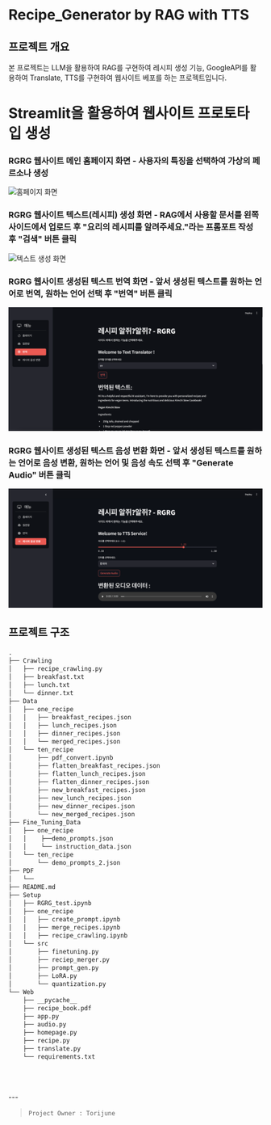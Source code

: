 # Recipe_Generator by RAG with TTS   

## 프로젝트 개요   
본 프로젝트는 LLM을 활용하여 RAG를 구현하여 레시피 생성 기능, GoogleAPI를 활용하여 Translate, TTS를 구현하여 웹사이트 베포를 하는 프로젝트입니다.

# Streamlit을 활용하여 웹사이트 프로토타입 생성
### RGRG 웹사이트 메인 홈페이지 화면 - 사용자의 특징을 선택하여 가상의 페르소나 생성
![홈페이지 화면](Setup/홈페이지.png)

### RGRG 웹사이트 텍스트(레시피) 생성 화면 - RAG에서 사용할 문서를 왼쪽 사이드에서 업로드 후 "요리의 레시피를 알려주세요."라는 프롬포트 작성 후 "검색" 버튼 클릭
![텍스트 생성 화면](Setup/레시피생성.png)

### RGRG 웹사이트 생성된 텍스트 번역 화면 - 앞서 생성된 텍스트를 원하는 언어로 번역, 원하는 언어 선택 후 "번역" 버튼 클릭
![번역 화면](https://github.com/torijune/Recipe_Generator/blob/main/Setup/%E1%84%87%E1%85%A5%E1%86%AB%E1%84%8B%E1%85%A7%E1%86%A8.png)

### RGRG 웹사이트 생성된 텍스트 음성 변환 화면 - 앞서 생성된 텍스트를 원하는 언어로 음성 변환, 원하는 언어 및 음성 속도 선택 후 "Generate Audio" 버튼 클릭
![번역 화면](Setup/TTS.png)

## 프로젝트 구조
```
.
├── Crawling                
│   ├── recipe_crawling.py     
│   ├── breakfast.txt
│   ├── lunch.txt    
│   └── dinner.txt    
├── Data
│   ├── one_recipe
│   │   ├── breakfast_recipes.json
│   │   ├── lunch_recipes.json
│   │   ├── dinner_recipes.json
│   │   └── merged_recipes.json  
│   └── ten_recipe
│       ├── pdf_convert.ipynb        
│       ├── flatten_breakfast_recipes.json
│       ├── flatten_lunch_recipes.json
│       ├── flatten_dinner_recipes.json
│       ├── new_breakfast_recipes.json
│       ├── new_lunch_recipes.json
│       ├── new_dinner_recipes.json
│       └── new_merged_recipes.json  
├── Fine_Tuning_Data    
│   ├── one_recipe
│   │    ├──demo_prompts.json 
│   │    └── instruction_data.json
│   └── ten_recipe
│       └── demo_prompts_2.json
├── PDF                     
│   └── 
├── README.md               
├── Setup
│   ├── RGRG_test.ipynb
│   ├── one_recipe
│   │   ├── create_prompt.ipynb
│   │   ├── merge_recipes.ipynb
│   │   ├── recipe_crawling.ipynb
│   └── src           
│       ├── finetuning.py       
│       ├── reciep_merger.py    
│       ├── prompt_gen.py
│       ├── LoRA.py     
│       └── quantization.py
└── Web
    ├── __pycache__
    ├── recipe_book.pdf
    ├── app.py
    ├── audio.py
    ├── homepage.py
    ├── recipe.py
    ├── translate.py
    └── requirements.txt   
    
```
<br>
<br>
---

> `Project Owner : Torijune`
